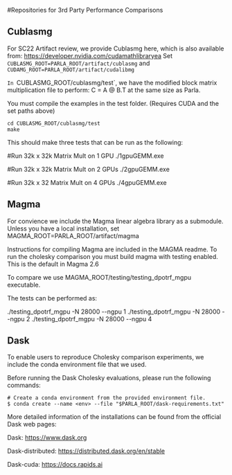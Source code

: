 #Repositories for 3rd Party Performance Comparisons

## Cublasmg

For SC22 Artifact review, we provide Cublasmg here, which is also available from: https://developer.nvidia.com/cudamathlibraryea
Set `CUBLASMG_ROOT=PARLA_ROOT/artifact/cublasmg` and `CUDAMG_ROOT=PARLA_ROOT/artifact/cudalibmg`

`In `CUBLASMG_ROOT/cublasmg/test`, we have the modified block matrix multiplication file to perform: C = A @ B.T at the same size as Parla.

You must compile the examples in the test folder. (Requires CUDA and the set paths above)

```
cd CUBLASMG_ROOT/cublasmg/test
make
```

This should make three tests that can be run as the following:

#Run 32k x 32k Matrix Mult on 1 GPU
./1gpuGEMM.exe

#Run 32k x 32k Matrix Mult on 2 GPUs
./2gpuGEMM.exe

#Run 32k x 32 Matrix Mult on 4 GPUs
./4gpuGEMM.exe



## Magma

For convience we include the Magma linear algebra library as a submodule.
Unless you have a local installation, set MAGMA_ROOT=PARLA_ROOT/artifact/magma

Instructions for compiling Magma are included in the MAGMA readme.
To run the cholesky comparison you must build magma with testing enabled. 
This is the default in Magma 2.6

To compare we use MAGMA_ROOT/testing/testing_dpotrf_mgpu executable.

The tests can be performed as:

./testing_dpotrf_mgpu -N 28000 --ngpu 1
./testing_dpotrf_mgpu -N 28000 --ngpu 2
./testing_dpotrf_mgpu -N 28000 --ngpu 4


## Dask

To enable users to reproduce Cholesky comparison experiments, we include the conda
environment file that we used.

Before running the Dask Cholesky evaluations, please run the following commands:

```
# Create a conda environment from the provided environment file.
$ conda create --name <env> --file "$PARLA_ROOT/dask-requirements.txt"
```

More detailed information of the installations can be found from the official
Dask web pages:

Dask: https://www.dask.org

Dask-distributed: https://distributed.dask.org/en/stable

Dask-cuda: https://docs.rapids.ai
